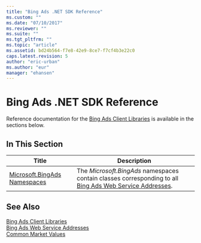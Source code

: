 ```yaml
---
title: "Bing Ads .NET SDK Reference"
ms.custom: ""
ms.date: "07/10/2017"
ms.reviewer: ""
ms.suite: ""
ms.tgt_pltfrm: ""
ms.topic: "article"
ms.assetid: bd24b564-f7e8-42e9-8ce7-f7cf4b3e22c0
caps.latest.revision: 5
author: "eric-urban"
ms.author: "eur"
manager: "ehansen"
---
```

# Bing Ads .NET SDK Reference
Reference documentation for the [Bing Ads Client Libraries](../concepts/bing-ads-client-libraries.md) is available in the sections below.

## In This Section

|Title|Description|
|---------|---------------|
|[Microsoft.BingAds Namespaces](https://msdn.microsoft.com/library/mt757010.aspx)|The *Microsoft.BingAds* namespaces contain classes corresponding to all [Bing Ads Web Service Addresses](../concepts/api-reference/bing-ads-web-service-addresses.md).|

## See Also
[Bing Ads Client Libraries](../concepts/bing-ads-client-libraries.md)  
[Bing Ads Web Service Addresses](../concepts/api-reference/bing-ads-web-service-addresses.md)  
[Common Market Values](../concepts/api-reference/common-market-values.md)  

